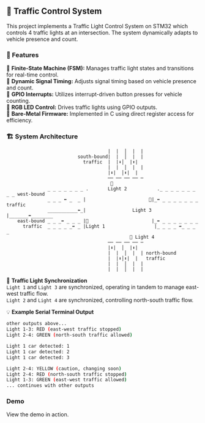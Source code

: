 ## 🚦 Traffic Control System

This project implements a Traffic Light Control System on STM32 which controls 4 traffic lights at an intersection. The system dynamically adapts to vehicle presence and count.

### 🔑 Features
🔹 **Finite-State Machine (FSM):** Manages traffic light states and transitions for real-time control.  
🔹 **Dynamic Signal Timing:** Adjusts signal timing based on vehicle presence and count.  
🔹 **GPIO Interrupts:** Utilizes interrupt-driven button presses for vehicle counting.  
🔹 **RGB LED Control:** Drives traffic lights using GPIO outputs.    
🔹 **Bare-Metal Firmware:** Implemented in C using direct register access for efficiency.  

### 🏗 System Architecture
```
                                     |  |  │  |  |
                          south-bound|  |  │  |  |
                            traffic  |  |⬇️│  |⬆️| 
                                     |  |  │  |  |
                                     |⬇️|  │⬆️|  |
                                     ── ── ── ── ─ 
                                      🚥 
               _ _ _ _ _ _ _ .       Light 2           ._ _ _ _ _ _ _ _ _ west-bound
               _ _ _ ⬅️ _  _ |                       🚦|_⬅️ _ _ _ _ _ _ _   traffic
               ___________⬅️_|                 Light 3 |_______⬅️________
    east-bound _ _ _➡️ _ _ _ |🚦                       |_➡️ _ _ _ _ _ _ _
      traffic  _ _ _ _ _➡️ _ |Light 1                  |_ _ _ _ ➡️_ _ _ _
                                             🚥 Light 4
                                     ── ── ── ── ─ 
                                     |⬇️|  │  |⬆️|
                                     |  |  │  |  | north-bound 
                                     |  |⬇️│⬆️|  |   traffic
                                     |  |  │  |  |
                                     |  |  │  |  |
```

🔄 **Traffic Light Synchronization**   
`Light 1` and `Light 3` are synchronized, operating in tandem to manage east-west traffic flow.  
`Light 2` and `Light 4` are synchronized, controlling north-south traffic flow.  

💡 **Example Serial Terminal Output**
```bash
other outputs above...
Light 1-3: RED (east-west traffic stopped)   
Light 2-4: GREEN (north-south traffic allowed) 

Light 1 car detected: 1
Light 1 car detected: 2
Light 1 car detected: 3

Light 2-4: YELLOW (caution, changing soon)
Light 2-4: RED (north-south traffic stopped)
Light 1-3: GREEN (east-west traffic allowed)
... continues with other outputs
```

### Demo
View the demo in action.
